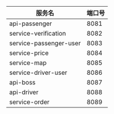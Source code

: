 | 服务名                    | 端口号  |
|------------------------|------|
| api-passenger          | 8081 |
| service-verification   | 8082 |
| service-passenger-user | 8083 |
| service-price          | 8084 |
| service-map            | 8085 |
| service-driver-user    | 8086 |
| api-boss               | 8087 |
| api-driver             | 8088 |
| service-order          | 8089 |

